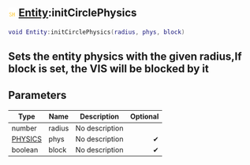 ## ![shared](.gitbook/assets/shared.png) [Entity](./home/Entity):initCirclePhysics

```lua
void Entity:initCirclePhysics(radius, phys, block)
```

Sets the entity physics with the given radius,If block is set, the VIS will be blocked by it
------
## Parameters

| Type   | Name | Description | Optional |
| ------ | ---- | ----------- | -------: |
| number | radius | No description |  |
| [PHYSICS](./home/PHYSICS) | phys | No description | ✔ |
| boolean | block | No description | ✔ |

